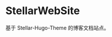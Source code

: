 # StellarWebSite
基于 Stellar-Hugo-Theme 的博客文档站点。


<!-- Security scan triggered at 2025-09-02 14:24:57 -->

<!-- Security scan triggered at 2025-09-02 15:26:51 -->